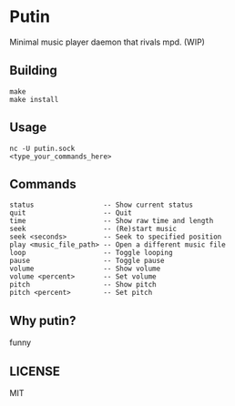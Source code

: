 # Putin

Minimal music player daemon that rivals mpd. (WIP)

## Building

```
make
make install
```

## Usage

```
nc -U putin.sock
<type_your_commands_here>
```

## Commands

```
status                 -- Show current status
quit                   -- Quit
time                   -- Show raw time and length
seek                   -- (Re)start music
seek <seconds>         -- Seek to specified position
play <music_file_path> -- Open a different music file
loop                   -- Toggle looping
pause                  -- Toggle pause
volume                 -- Show volume
volume <percent>       -- Set volume
pitch                  -- Show pitch
pitch <percent>        -- Set pitch
```

## Why putin?

funny

## LICENSE

MIT
